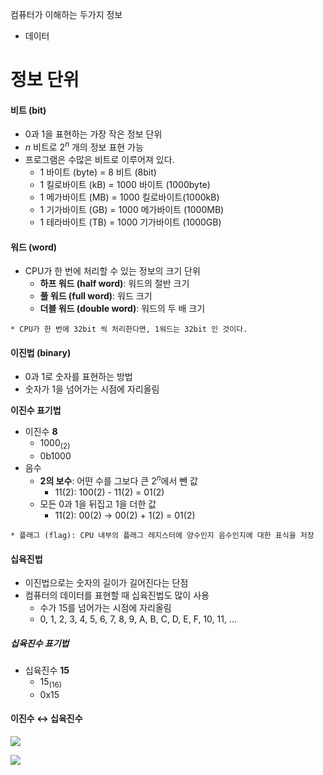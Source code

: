 컴퓨터가 이해하는 두가지 정보
- 데이터
# **정보 단위**

#### **비트 (bit)**
- 0과 1을 표현하는 가장 작은 정보 단위
- $n$ 비트로 $2^n$ 개의 정보 표현 가능
- 프로그램은 수많은 비트로 이루어져 있다. 
	- 1 바이트 (byte) = 8 비트 (8bit)
	- 1 킬로바이트 (kB) = 1000 바이트 (1000byte)
	- 1 메가바이트 (MB) = 1000 킬로바이트(1000kB)
	- 1 기가바이트 (GB) = 1000 메가바이트 (1000MB)
	- 1 테라바이트 (TB) = 1000 기가바이트 (1000GB)


#### **워드 (word)**
- CPU가 한 번에 처리할 수 있는 정보의 크기 단위
	- **하프 워드 (half word)**: 워드의 절반 크기
	- **풀 워드 (full word)**: 워드 크기
	- **더블 워드 (double word)**: 워드의 두 배 크기
	
`* CPU가 한 번에 32bit 씩 처리한다면, 1워드는 32bit 인 것이다.`

#### **이진법 (binary)**
- 0과 1로 숫자를 표현하는 방법
- 숫자가 1을 넘어가는 시점에 자리올림

**이진수 표기법**
- 이진수 **8**
	- 1000<sub>(2)<sub/>
	- 0b1000
- 음수
	- **2의 보수**: 어떤 수를 그보다 큰 $2^n$에서 뺀 값
		- 11(2): 100(2) - 11(2) = 01(2)
	- 모든 0과 1을 뒤집고 1을 더한 값
		- 11(2): 00(2) → 00(2) + 1(2) = 01(2)

`* 플래그 (flag): CPU 내부의 플래그 레지스터에 양수인지 음수인지에 대한 표식을 저장`<br/>


#### **십육진법**
- 이진법으로는 숫자의 길이가 길어진다는 단점
- 컴퓨터의 데이터를 표현할 때 십육진법도 많이 사용
	- 수가 15를 넘어가는 시점에 자리올림
	- 0, 1, 2, 3, 4, 5, 6, 7, 8, 9, A, B, C, D, E, F, 10, 11, ...

##### **십육진수 표기법**
- 십육진수 **15**
	- 15<sub>(16)<sub>
	- 0x15


#### **이진수 ↔ 십육진수**

![](https://i.imgur.com/NtHK8tR.png)

![](https://i.imgur.com/hX118IM.png)

